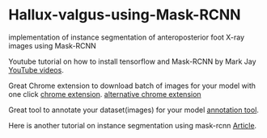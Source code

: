 # Hallux-valgus-using-Mask-RCNN
implementation of instance segmentation of anteroposterior foot X-ray images using Mask-RCNN

Youtube tutorial on how to install tensorflow and Mask-RCNN by Mark Jay [YouTube videos](https://www.youtube.com/watch?v=2TikTv6PWDw&list=PLX-LrBk6h3wRAF22jBUxDgOvyhIgLN4Cg).

Great Chrome extension to download batch of images for your model with one click [chrome extension](https://chrome.google.com/webstore/detail/download-all-images/ifipmflagepipjokmbdecpmjbibjnakm).
[alternative chrome extension](https://chrome.google.com/webstore/detail/zzllrr-imager-geek/gfjhimhkjmipphnaminnnnjpnlneeplk?hl=en)

Great tool to annotate your dataset(images) for your model [annotation tool](http://www.robots.ox.ac.uk/~vgg/software/via/).

Here is another tutorial on instance segmentation using mask-rcnn [Article](https://engineering.matterport.com/splash-of-color-instance-segmentation-with-mask-r-cnn-and-tensorflow-7c761e238b46).
